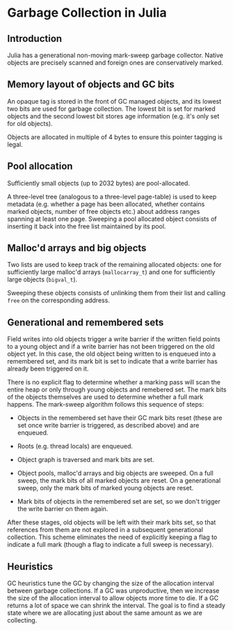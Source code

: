 # Garbage Collection in Julia

## Introduction

Julia has a generational non-moving mark-sweep garbage collector.
Native objects are precisely scanned and foreign ones are conservatively marked.

## Memory layout of objects and GC bits

An opaque tag is stored in the front of GC managed objects, and its lowest two bits are
used for garbage collection.  The lowest bit is set for marked objects and the second
lowest bit stores age information (e.g. it's only set for old objects).

Objects are allocated in multiple of 4 bytes to ensure this pointer tagging is legal.

## Pool allocation

Sufficiently small objects (up to 2032 bytes) are pool-allocated.

A three-level tree (analogous to a three-level page-table) is used to keep metadata
(e.g. whether a page has been allocated, whether contains marked objects, number of free objects etc.)
about address ranges spanning at least one page.
Sweeping a pool allocated object consists of inserting it back into the free list
maintained by its pool.

## Malloc'd arrays and big objects

Two lists are used to keep track of the remaining allocated objects:
one for sufficiently large malloc'd arrays (`mallocarray_t`) and one for
sufficiently large objects (`bigval_t`).

Sweeping these objects consists of unlinking them from their list and calling `free` on the
corresponding address.

## Generational and remembered sets

Field writes into old objects trigger a write barrier if the written field
points to a young object and if a write barrier has not been triggered on the old object yet.
In this case, the old object being written to is enqueued into a remembered set, and
its mark bit is set to indicate that a write barrier has already been triggered on it.

There is no explicit flag to determine whether a marking pass will scan the
entire heap or only through young objects and remebered set.
The mark bits of the objects themselves are used to determine whether a full mark happens.
The mark-sweep algorithm follows this sequence of steps:

- Objects in the remembered set have their GC mark bits reset
(these are set once write barrier is triggered, as described above) and are enqueued.

- Roots (e.g. thread locals) are enqueued.

- Object graph is traversed and mark bits are set.

- Object pools, malloc'd arrays and big objects are sweeped. On a full sweep,
the mark bits of all marked objects are reset. On a generational sweep,
only the mark bits of marked young objects are reset.

- Mark bits of objects in the remembered set are set,
so we don't trigger the write barrier on them again.

After these stages, old objects will be left with their mark bits set,
so that references from them are not explored in a subsequent generational collection.
This scheme eliminates the need of explicitly keeping a flag to indicate a full mark
(though a flag to indicate a full sweep is necessary).

## Heuristics

GC heuristics tune the GC by changing the size of the allocation interval between garbage collections.
If a GC was unproductive, then we increase the size of the allocation interval to allow objects more time to die.
If a GC returns a lot of space we can shrink the interval. The goal is to find a steady state where we are
allocating just about the same amount as we are collecting.
